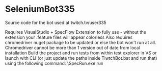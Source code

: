 # SeleniumBot335
Source code for the bot used at twitch.tv/user335

Requires VisualStudio + SpecFlow Extension to fully use - without the extension your .feature files will appear colorless
Also requires chromedriver nuget package to be updated or else the bot won't run at all. Chromedriver cannot be more than 1 version out of date from local installation
Build the project and run tests from within test explorer in VS or launch with CLI (or just update the paths inside TiwtchBot.bat and run that) using the following command:
<pathToExe>\SpecRun.exe run <pathToDll>
